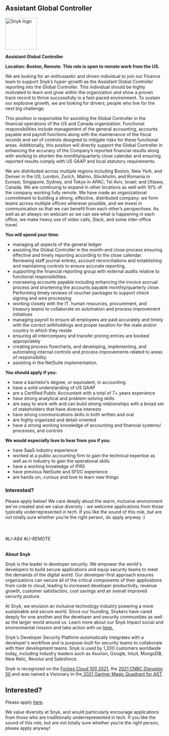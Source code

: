 Assistant Global Controller
---

<img src="https://res.cloudinary.com/snyk/image/upload/v1537345894/press-kit/brand/logo-black.png" width="100" alt="Snyk logo" />

<p><strong>Assistant Global Controller</strong></p>
<p><strong>Location: Boston, Remote. This role is open to remote work from the US.</strong></p>
<p><span style="font-weight: 400;">We are looking for an enthusiastic and driven individual to join our Finance team to support Snyk’s hyper-growth as the Assistant Global Controller reporting into the Global Controller. This individual should be highly motivated to learn and grow within the organization and show a proven track record to thrive successfully in a fast-paced environment. To sustain our explosive growth, we are looking for drivers, people who live for the next big challenge.&nbsp;</span></p>
<p><span style="font-weight: 400;">This position is responsible for assisting the Global Controller in the financial operations of the US and Canada organization. Functional responsibilities include management of the general accounting, accounts payable and payroll functions along with the maintenance of the fiscal records and set of controls designed to mitigate risks for these functional areas. Additionally, this position will directly support the Global Controller in enhancing the accuracy of the Company’s reported financial results along with working to shorten the monthly/quarterly close calendar and ensuring reported results comply with US GAAP and local statutory requirements.&nbsp;</span></p>
<p><span style="font-weight: 400;">We are distributed across multiple regions including Boston, New York, and Denver in the US; London, Zurich, Malmo, Stockholm, and Romania in Europe; Singapore, Sydney, and Tokyo in APAC; Tel Aviv, Israel; and Ottawa, Canada. We are continuing to expand in other locations as well with 10% of the company working fully remote. We have made an organizational commitment to building a strong, effective, distributed company: we form teams across multiple offices wherever possible, and we invest in communication so that we can benefit from each other’s perspectives. As well as an always-on webcam so we can see what is happening in each office, we make heavy use of video calls, Slack, and some inter-office travel.</span></p>
<p><strong>You will spend your time:</strong></p>
<ul>
<li style="font-weight: 400;"><span style="font-weight: 400;">managing all aspects of the general ledger&nbsp;</span></li>
<li style="font-weight: 400;"><span style="font-weight: 400;">assisting the Global Controller in the month-end close process ensuring effective and timely reporting according to the close calendar. Reviewing staff journal entries, account reconciliations and establishing and maintaining controls to ensure accurate reporting.</span></li>
<li style="font-weight: 400;"><span style="font-weight: 400;">supporting the financial reporting group with external audits relative to functional responsibilities.</span></li>
<li style="font-weight: 400;"><span style="font-weight: 400;">overseeing accounts payable including enhancing the invoice accrual process and shortening the accounts payable monthly/quarterly close. Performing timely reviews of voucher packages to support check signing and wire processing</span></li>
<li style="font-weight: 400;"><span style="font-weight: 400;">working closely with the IT, human resources, procurement, and treasury teams to collaborate on automation and process improvement initiatives</span></li>
<li style="font-weight: 400;"><span style="font-weight: 400;">managing payroll to ensure all employees are paid accurately and timely with the correct withholdings and proper taxation for the state and/or country in which they reside</span></li>
<li style="font-weight: 400;"><span style="font-weight: 400;">ensuring all intercompany and transfer pricing entries are booked appropriately&nbsp;&nbsp;</span></li>
<li style="font-weight: 400;"><span style="font-weight: 400;">creating process flowcharts, and developing, implementing, and automating internal controls and process improvements related to areas of responsibility.&nbsp;</span></li>
<li style="font-weight: 400;"><span style="font-weight: 400;">assisting in the NetSuite implementation.</span></li>
</ul>
<p><strong>You should apply if you:</strong></p>
<ul>
<li style="font-weight: 400;"><span style="font-weight: 400;">have a bachelor’s degree, or equivalent, in accounting</span></li>
<li style="font-weight: 400;"><span style="font-weight: 400;">have a solid understanding of US GAAP</span></li>
<li style="font-weight: 400;"><span style="font-weight: 400;">are a Certified Public Accountant with a total of 7+ years experience</span></li>
<li style="font-weight: 400;"><span style="font-weight: 400;">have strong analytical and problem-solving skills</span></li>
<li style="font-weight: 400;"><span style="font-weight: 400;">are easy to work with and can build strong relationships with a broad set of stakeholders that have diverse interests</span></li>
<li style="font-weight: 400;"><span style="font-weight: 400;">have strong communications skills in both written and oral&nbsp;</span></li>
<li style="font-weight: 400;"><span style="font-weight: 400;">are highly organized and detail-oriented&nbsp;</span></li>
<li style="font-weight: 400;"><span style="font-weight: 400;">have a strong working knowledge of accounting and financial systems/ processes, and controls</span></li>
</ul>
<p><strong>We would especially love to hear from you if you:</strong></p>
<ul>
<li style="font-weight: 400;"><span style="font-weight: 400;">have SaaS industry experience</span></li>
<li style="font-weight: 400;"><span style="font-weight: 400;">worked at a public accounting firm to gain the technical expertise as well as in industry to gain the operational skills</span></li>
<li style="font-weight: 400;"><span style="font-weight: 400;">have a working knowledge of IFRS</span></li>
<li style="font-weight: 400;"><span style="font-weight: 400;">have previous NetSuite and SFDC experience</span></li>
<li style="font-weight: 400;"><span style="font-weight: 400;">are hands-on, curious and love to learn new things</span></li>
</ul>
<h3><strong>Interested?</strong></h3>
<p><span style="font-weight: 400;">Please apply below! We care deeply about the warm, inclusive environment we’ve created and we value diversity - we welcome applications from those typically underrepresented in tech. If you like the sound of this role, but are not totally sure whether you’re the right person, do apply anyway :)</span></p>
<p>&nbsp;</p>
<h6><span style="font-weight: 400;">#LI-AB4 #LI-REMOTE</span></h6><div class="content-conclusion"><p><strong>About Snyk</strong></p>
<p><span style="font-weight: 400;">Snyk is the leader in developer security. We empower the world's developers to build secure applications and equip security teams to meet the demands of the digital world. Our developer-first approach ensures organizations can secure all of the critical components of their applications from code to cloud, leading to increased developer productivity, revenue growth, customer satisfaction, cost savings and an overall improved security posture.&nbsp;</span></p>
<p><span style="font-weight: 400;">At Snyk, we envision an inclusive technology industry powering a more sustainable and secure world.</span> <span style="font-weight: 400;">Since our founding, Snykers have cared deeply for one another and the developer and security communities as well as the larger world around us. Learn more about our Snyk Impact social and environmental mission and take action with us </span><a href="https://snyk.io/about/snyk-impact/"><span style="font-weight: 400;">here.</span></a></p>
<p><span style="font-weight: 400;">Snyk's Developer Security Platform automatically integrates with a developer's workflow and is purpose-built for security teams to collaborate with their development teams. Snyk is used by 1,200 customers worldwide today, including industry leaders such as Asurion, Google, Intuit, MongoDB, New Relic, Revolut and Salesforce.</span></p>
<p><span style="font-weight: 400;">Snyk is recognized on the </span><a href="https://www.forbes.com/cloud100/#6f24b5ba5f94"><span style="font-weight: 400;">Forbes Cloud 100 2021</span></a><span style="font-weight: 400;">, the </span><a href="https://www.cnbc.com/2021/05/25/these-are-the-2021-cnbc-disruptor-50-companies.html"><span style="font-weight: 400;">2021 CNBC Disruptor 50</span></a><span style="font-weight: 400;"> and was named a Visionary in the</span><a href="https://snyk.io/blog/snyk-visionary-2021-gartner-magic-quadrant-for-ast/"><span style="font-weight: 400;"> 2021 Gartner Magic Quadrant for AST</span></a><span style="font-weight: 400;">.</span></p></div>

Interested?
---

Please apply [here](https://boards.greenhouse.io/snyk/jobs/5848433002#app).

We value diversity at Snyk, and would particularly encourage applications from those who are traditionally underrepresented in tech.
If you like the sound of this role, but are not totally sure whether you’re the right person, please apply anyway!
